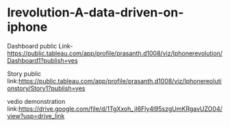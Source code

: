 # Irevolution-A-data-driven-on-iphone


Dashboard public Link-https://public.tableau.com/app/profile/prasanth.d1008/viz/Iphonerevolution/Dashboard1?publish=yes

Story public link:https://public.tableau.com/app/profile/prasanth.d1008/viz/Iphonereolutionstory/Story1?publish=yes

vedio demonstration link:https://drive.google.com/file/d/1TgXxoh_jI6Fly4l95szgUmKRgavUZO04/view?usp=drive_link
